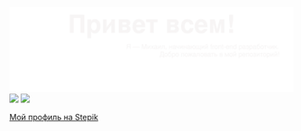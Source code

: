 <img src="./myBanner.svg">



<img src="https://www.codewars.com/users/Mikko_1984/badges/large">
<img src="https://www.codewars.com/users/Mikko_1984/badges/micro">

<a href="https://stepik.org/users/513268992?preview=true">Мой профиль на Stepik</a>

<!--
**MikhailSulim/MikhailSulim** is a ✨ _special_ ✨ repository because its `README.md` (this file) appears on your GitHub profile.

Here are some ideas to get you started:

- 🔭 I’m currently working on ...
- 🌱 I’m currently learning ...
- 👯 I’m looking to collaborate on ...
- 🤔 I’m looking for help with ...
- 💬 Ask me about ...
- 📫 How to reach me: ...
- 😄 Pronouns: ...
- ⚡ Fun fact: ...
-->
